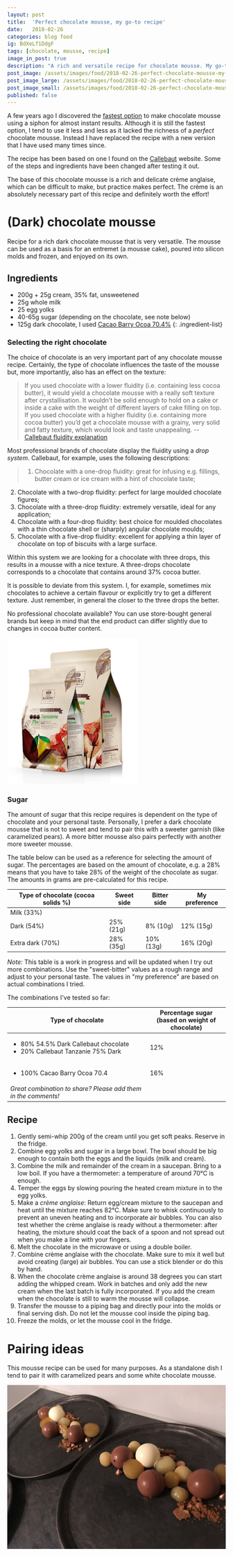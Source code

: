 ```yaml
---
layout: post
title:  'Perfect chocolate mousse, my go-to recipe'
date:   2018-02-26
categories: blog food
ig: BdXeLf1DdgF
tags: [chocolate, mousse, recipe]
image_in_post: true
description: "A rich and versatile recipe for chocolate mousse. My go-to recipe. Can be used for entremets, filling molds or on its own."
post_image: /assets/images/food/2018-02-26-perfect-chocolate-mousse-my-go-to-recipe.jpg
post_image_large: /assets/images/food/2018-02-26-perfect-chocolate-mousse-my-go-to-recipe_large.jpg
post_image_small: /assets/images/food/2018-02-26-perfect-chocolate-mousse-my-go-to-recipe_thumbnail.jpg
published: false
---
```


A few years ago I discovered the [fastest option](/blog/cooking/the-quest-for-a-perfect-mousse-part-1/) to make chocolate mousse using a siphon for almost instant results. Although it is still the fastest option, I tend to use it less and less as it lacked the richness of a *perfect* chocolate mousse. Instead I have replaced the recipe with a new version that I have used many times since.

The recipe has been based on one I found on the [Callebaut](https://www.callebaut.com/en-US/chocolate-video/technique/mousse/creme-anglaise) website. Some of the steps and ingredients have been changed after testing it out.

The base of this chocolate mousse is a rich and delicate crème anglaise, which can be difficult to make, but practice makes perfect. The crème is an absolutely necessary part of this recipe and definitely worth the effort!

# (Dark) chocolate mousse

Recipe for a rich dark chocolate mousse that is very versatile. The mousse can be used as a basis for an entremet (a mousse cake), poured into silicon molds and frozen, and enjoyed on its own.


## Ingredients

- 200g + 25g cream, 35% fat, unsweetened
- 25g whole milk
- 25 egg yolks
- 40-65g sugar (depending on the chocolate, see note below)
- 125g dark chocolate, I used [Cacao Barry Ocoa 70.4%](https://www.cacao-barry.com/en-US/chocolate-couverture-cocoa/chd-n70ocoa/ocoa)
{: .ingredient-list}

### Selecting the right chocolate

The choice of chocolate is an very important part of any chocolate mousse recipe. Certainly, the type of chocolate influences the taste of the mousse but, more importantly, also has an effect on the texture:

> If you used chocolate with a lower fluidity (i.e. containing less cocoa butter), it would yield a chocolate mousse with a really soft texture after crystallisation. It wouldn’t be solid enough to hold on a cake or inside a cake with the weight of different layers of cake filling on top. If you used chocolate with a higher fluidity (i.e. containing more cocoa butter) you’d get a chocolate mousse with a grainy, very solid and fatty texture, which would look and taste unappealing. -- [Callebaut fluidity explanation](https://www.callebaut.com/en-GB/chocolate-technique/troubleshooting/fluidity-mousse)

Most professional brands of chocolate display the fluidity using a *drop system*. Callebaut, for example, uses the following descriptions:

> 1. Chocolate with a one-drop fluidity: great for infusing e.g. fillings, butter cream or ice cream with a hint of chocolate taste;
2. Chocolate with a two-drop fluidity: perfect for large moulded chocolate figures;
3. Chocolate with a three-drop fluidity: extremely versatile, ideal for any application;
4. Chocolate with a four-drop fluidity: best choice for moulded chocolates with a thin chocolate shell or (sharply) angular chocolate moulds;
5. Chocolate with a five-drop fluidity: excellent for applying a thin layer of chocolate on top of biscuits with a large surface.

Within this system we are looking for a chocolate with three drops, this results in a mousse with a nice texture. A three-drops chocolate corresponds to a chocolate that contains around 37% cocoa butter.

It is possible to deviate from this system. I, for example, sometimes mix chocolates to achieve a certain flavour or explicitly try to get a different texture. Just remember, in general the closer to the three drops the better.  

No professional chocolate available? You can use store-bought general brands but keep in mind that the end product can differ slightly due to changes in cocoa butter content.

<img style="max-width: 300px" src="/assets/images/recipes/Tanzanie_en.png" alt="The type of chocolate directly influences the end result. For the best result, try to find some professional chocolate 'callets' (or drops), these are easy to use and will result in a better mousse.">

### Sugar

The amount of sugar that this recipe requires is dependent on the type of chocolate and your personal taste. Personally, I prefer a dark chocolate mousse that is not to sweet and tend to pair this with a sweeter garnish (like caramelized pears). A more bitter mousse also pairs perfectly with another more sweeter mousse.

The table below can be used as a reference for selecting the amount of sugar. The percentages are based on the amount of chocolate, e.g. a 28% means that you have to take 28% of the weight of the chocolate as sugar. The amounts in grams are pre-calculated for this recipe.


| Type of chocolate (cocoa solids %) | Sweet side | Bitter side | My preference |
|------------------------------------|------------|-------------|---------------|
| Milk (33%)                         |            |             |               |
| Dark (54%)                         | 25% (21g)  | 8% (10g)    | 12% (15g)     |
| Extra dark (70%)                   | 28% (35g)  | 10% (13g)   | 16% (20g)     |

*Note:* This table is a work in progress and will be updated when I try out more combinations. Use the "sweet-bitter" values as a rough range and adjust to your personal taste. The values in "my preference" are based on actual combinations I tried.

The combinations I've tested so far:

<table>
  <thead>
  <tr>
    <th>Type of chocolate</th>
    <th>Percentage sugar<br>(based on weight of chocolate)</th>
  </tr>
  </thead>
  <tbody>
  <tr>
    <td><ul><li>80% 54.5% Dark Callebaut chocolate</li><li>20% Callebaut Tanzanie 75% Dark</li></ul></td>
    <td>12%</td>
  </tr>
  <tr>
    <td><ul><li>100% Cacao Barry Ocoa 70.4</li></ul> </td>
    <td>16%</td>
  </tr>
  <tr>
    <td><i>Great combination to share? Please add them in the comments!</i></td>
    <td></td>
  </tr>
  </tbody>
</table>

## Recipe

1. Gently semi-whip 200g of the cream until you get soft peaks. Reserve in the fridge.
2. Combine egg yolks and sugar in a large bowl. The bowl should be big enough to contain both the eggs and the liquids (milk and cream).
3. Combine the milk and remainder of the cream in a saucepan. Bring to a low boil. If you have a thermometer: a temperature of around 70&deg;C is enough.
4. Temper the eggs by slowing pouring the heated cream mixture in to the egg yolks.
5. Make a *crème anglaise*: Return egg/cream mixture to the saucepan and heat until the mixture reaches 82&deg;C. Make sure to whisk continuously to prevent an uneven heating and to incorporate air bubbles. You can also test whether the crème anglaise is ready without a thermometer: after heating, the mixture should coat the back of a spoon and not spread out when you make a line with your fingers.
4. Melt the chocolate in the microwave or using a double boiler.
5. Combine crème anglaise with the chocolate. Make sure to mix it well but avoid creating (large) air bubbles. You can use a stick blender or do this by hand.
6. When the chocolate crème anglaise is around 38 degrees you can start adding the whipped cream. Work in batches and only add the new cream when the last batch is fully incorporated. If you add the cream when the chocolate is still to warm the mousse will collapse.
7. Transfer the mousse to a piping bag and directly pour into the molds or final serving dish. Do not let the mousse cool inside the piping bag.
8. Freeze the molds, or let the mousse cool in the fridge.


# Pairing ideas

This mousse recipe can be used for many purposes. As a standalone dish I tend to pair it with caramelized pears and some white chocolate mousse.

![Serving suggestion :)](/assets/images/recipes/chocolate-mouse-pairing.jpg)
